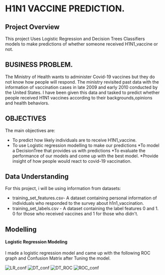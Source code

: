 # H1N1 VACCINE PREDICTION.

## Project Overview
This project Uses Logistic Regression and Decision Trees Classifiers models to make predictions of whether someone received H1N1_vaccine or not.

## BUSINESS PROBLEM.
The Ministry of Health wants to administer Covid-19 vaccines but they do not know how people will respond. The ministry revisited past data with the information of vaccination cases in late 2009 and early 2010 conducted by the United States. I have been given this data and tasked to predict whether people received H1N1 vaccines according to their backgrounds,opinions and health behaviors.

## OBJECTIVES
The main objectives are:

* To predict how likely individuals are to receive H1N1_vaccine.
* To use Logistic regression modelling to make our predictions
*To model a DecisionTree that provides us with predictions
*To evaluate the performance of our models and come up with the best model.
*Provide insight of how people would react to covid-19 vaccination.

## Data Understanding
For this project, i will be using information from datasets:

* training_set_features.csv- A dataset containing personal information of individuals who responded to the survey about h1n1_vaccination.
* training_set_labels.csv - A dataset containing the label features 0 and 1. 0 for those who received vaccines and 1 for those who didn't.

## Modelling
#### Logistic Regression Modeling
I made a logistic regression model and came up with the following ROC graph and Confusion Matrix after Tuning the model.


![LR_conf](https://github.com/user-attachments/assets/7feb368b-b2f0-4125-87f8-47c51423a66d)
![DT_conf](https://github.com/user-attachments/assets/a4e41a72-7c4a-47a7-9284-eb5d02779831)
![DT_ROC](https://github.com/user-attachments/assets/742bd18b-a969-42ca-9e64-a6903b4bbf9e)
![ROC_conf](https://github.com/user-attachments/assets/6000264a-311e-4b70-9cc2-e863a9058f80)










